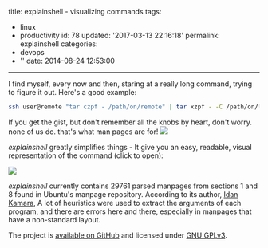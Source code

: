 title: explainshell - visualizing commands
tags:
  - linux
  - productivity
id: 78
updated: '2017-03-13 22:16:18'
permalink: explainshell
categories:
  - devops
  - ''
date: 2014-08-24 12:53:00
---

I find myself, every now and then, staring at a really long command, trying to figure it out. Here's a good example:

```bash
ssh user@remote "tar czpf - /path/on/remote" | tar xzpf - -C /path/on/local
```

If you get the gist, but don't remember all the knobs by heart, don't worry. none of us do. that's what man pages are for!
![](https://imgs.xkcd.com/comics/tar.png)



*explainshell* greatly simplifies things - It give you an easy, readable, visual representation of the command (click to open):

[![](/images/2017/03/explainshell.png)](http://explainshell.com/explain?cmd=ssh+user%40remote+%22tar+czpf+-+%2Fpath%2Fon%2Fremote%22+%7C+tar+xzpf+-+-C+%2Fpath%2Fon%2Flocal)

*explainshell* currently contains 29761 parsed manpages from sections 1 and 8 found in Ubuntu's manpage repository. According to its author, [Idan Kamara](https://github.com/idank),  A lot of heuristics were used to extract the arguments of each program, and there are errors here and there, especially in manpages that have a non-standard layout.

The project is [available on GitHub](https://github.com/idank/explainshell) and licensed under [GNU GPLv3](https://choosealicense.com/licenses/gpl-3.0/).
